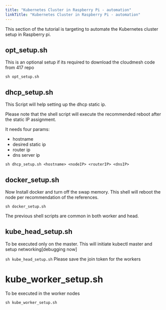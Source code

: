 ```yaml
---
title: "Kubernetes Cluster in Raspberry Pi - automation"
linkTitle: "Kubernetes Cluster in Raspberry Pi - automation"
---
```


This section of the tutorial is targeting to automate the Kubernetes cluster setup in
Raspberry pi.

## opt_setup.sh
This is an optional setup if its required to download the cloudmesh code from 417 repo

``
sh opt_setup.sh
``

## dhcp_setup.sh

This Script will help setting up the dhcp static ip.

Please note that the shell script will execute the recommended reboot after the static IP assignment.

It needs four params:
   - hostname
   - desired static ip
   - router ip
   - dns server ip

``
sh dhcp_setup.sh <hostname> <nodeIP> <routerIP> <dnsIP>
``

## docker_setup.sh

Now Install docker and turn off the swap memory.
This shell will reboot the node per recommendation of the references.

``
sh docker_setup.sh
``

The previous shell scripts are common in both worker and head.

## kube_head_setup.sh

To be executed only on the master.
This will initiate kubectl master and setup networking[debugging now]

``
sh kube_head_setup.sh
``
Please save the join token for the workers

 # kube_worker_setup.sh
 To be executed in the worker nodes

``
sh kube_worker_setup.sh
``

